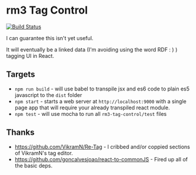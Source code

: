 # rm3 Tag Control

[![Build Status](https://travis-ci.org/rm3web/rm3-tag-control.svg?branch=master)](https://travis-ci.org/rm3web/rm3-tag-control)

I can guarantee this isn't yet useful.

It will eventually be a linked data (I'm avoiding using the word RDF : ) ) tagging UI in React.

## Targets

* `npm run build` - will use babel to transpile jsx and es6 code to plain es5 javascript to the `dist` folder
* `npm start` - starts a web server at `http://localhost:9000` with a single page app that will require your already transpiled react module.
* `npm test`  - will use mocha to run all `rm3-tag-control/test` files

## Thanks

 * https://github.com/VikramN/Re-Tag - I cribbed and/or coppied sections of VikramN's tag editor.
 * https://github.com/goncalvesjoao/react-to-commonJS - Fired up all of the basic deps.